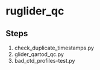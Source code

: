 # ruglider_qc

## Steps

1. check_duplicate_timestamps.py
2. glider_qartod_qc.py
3. bad_ctd_profiles-test.py
